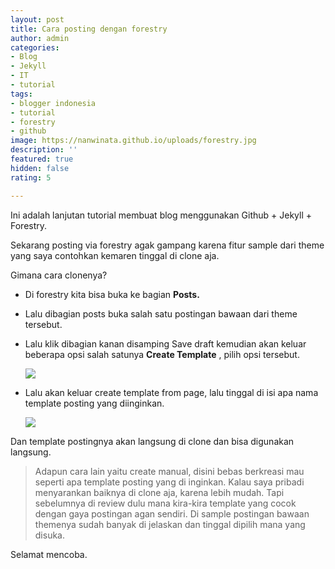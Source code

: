 ```yaml
---
layout: post
title: Cara posting dengan forestry
author: admin
categories:
- Blog
- Jekyll
- IT
- tutorial
tags:
- blogger indonesia
- tutorial
- forestry
- github
image: https://nanwinata.github.io/uploads/forestry.jpg
description: ''
featured: true
hidden: false
rating: 5

---
```

Ini adalah lanjutan tutorial membuat blog menggunakan Github + Jekyll + Forestry.

Sekarang posting via forestry agak gampang karena fitur sample dari theme yang saya contohkan kemaren tinggal di clone aja.

Gimana cara clonenya?

* Di forestry kita bisa buka ke bagian **Posts.**
* Lalu dibagian posts buka salah satu postingan bawaan dari theme tersebut.
* Lalu klik dibagian kanan disamping Save draft kemudian akan keluar beberapa opsi salah satunya **Create Template** , pilih opsi tersebut.

  ![](https://nanwinata.github.io/uploads/templatecreate.png)
* Lalu akan keluar create template from page, lalu tinggal di isi apa nama template posting yang diinginkan.

  ![](https://nanwinata.github.io/uploads/create2.png)

Dan template postingnya akan langsung di clone dan bisa digunakan langsung.

> Adapun cara lain yaitu create manual, disini bebas berkreasi mau seperti apa template posting yang di inginkan. Kalau saya pribadi menyarankan baiknya di clone aja, karena lebih mudah. Tapi sebelumnya di review dulu mana kira-kira template yang cocok dengan gaya postingan agan sendiri. Di sample postingan bawaan themenya sudah banyak di jelaskan dan tinggal dipilih mana yang disuka.

Selamat mencoba.